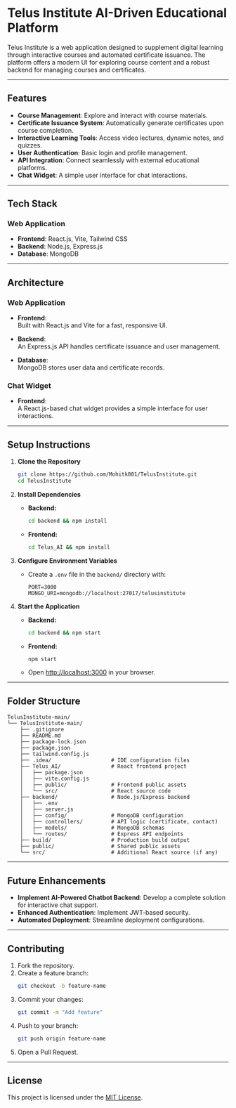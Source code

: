 # Telus Institute AI-Driven Educational Platform

Telus Institute is a web application designed to supplement digital learning through interactive courses and automated certificate issuance. The platform offers a modern UI for exploring course content and a robust backend for managing courses and certificates.

---

## Features

- **Course Management**: Explore and interact with course materials.
- **Certificate Issuance System**: Automatically generate certificates upon course completion.
- **Interactive Learning Tools**: Access video lectures, dynamic notes, and quizzes.
- **User Authentication**: Basic login and profile management.
- **API Integration**: Connect seamlessly with external educational platforms.
- **Chat Widget**: A simple user interface for chat interactions.

---

## Tech Stack

### Web Application

- **Frontend**: React.js, Vite, Tailwind CSS
- **Backend**: Node.js, Express.js
- **Database**: MongoDB

---

## Architecture

### Web Application

- **Frontend**:\
  Built with React.js and Vite for a fast, responsive UI.

- **Backend**:\
  An Express.js API handles certificate issuance and user management.

- **Database**:\
  MongoDB stores user data and certificate records.

### Chat Widget

- **Frontend**:\
  A React.js-based chat widget provides a simple interface for user interactions.

---

## Setup Instructions

1. **Clone the Repository**

   ```bash
   git clone https://github.com/Mohitk001/TelusInstitute.git
   cd TelusInstitute
   ```

2. **Install Dependencies**

   - **Backend:**
     ```bash
     cd backend && npm install
     ```
   - **Frontend:**
     ```bash
     cd Telus_AI && npm install
     ```

3. **Configure Environment Variables**

   - Create a `.env` file in the `backend/` directory with:
     ```
     PORT=3000
     MONGO_URI=mongodb://localhost:27017/telusinstitute
     ```

4. **Start the Application**

   - **Backend:**
     ```bash
     cd backend && npm start
     ```
   - **Frontend:**
     ```bash
     npm start
     ```
   - Open [http://localhost:3000](http://localhost:3000) in your browser.

---

## Folder Structure

```
TelusInstitute-main/
└── TelusInstitute-main/
    ├── .gitignore
    ├── README.md
    ├── package-lock.json
    ├── package.json
    ├── tailwind.config.js
    ├── .idea/                   # IDE configuration files
    ├── Telus_AI/                # React frontend project
    │   ├── package.json
    │   ├── vite.config.js
    │   ├── public/              # Frontend public assets
    │   └── src/                 # React source code
    ├── backend/                 # Node.js/Express backend
    │   ├── .env
    │   ├── server.js
    │   ├── config/              # MongoDB configuration
    │   ├── controllers/         # API logic (certificate, contact)
    │   ├── models/              # MongoDB schemas
    │   └── routes/              # Express API endpoints
    ├── build/                   # Production build output
    ├── public/                  # Shared public assets
    └── src/                     # Additional React source (if any)
```

---

## Future Enhancements

- **Implement AI-Powered Chatbot Backend**: Develop a complete solution for interactive chat support.
- **Enhanced Authentication**: Implement JWT-based security.
- **Automated Deployment**: Streamline deployment configurations.

---

## Contributing

1. Fork the repository.
2. Create a feature branch:
   ```bash
   git checkout -b feature-name
   ```
3. Commit your changes:
   ```bash
   git commit -m "Add feature"
   ```
4. Push to your branch:
   ```bash
   git push origin feature-name
   ```
5. Open a Pull Request.

---

## License

This project is licensed under the [MIT License](LICENSE).


